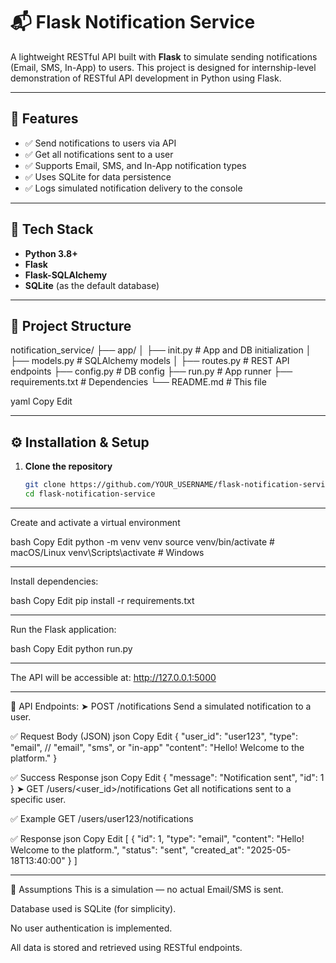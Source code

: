 # 📬 Flask Notification Service

A lightweight RESTful API built with **Flask** to simulate sending notifications (Email, SMS, In-App) to users. This project is designed for internship-level demonstration of RESTful API development in Python using Flask.

---

## 🚀 Features

- ✅ Send notifications to users via API
- ✅ Get all notifications sent to a user
- ✅ Supports Email, SMS, and In-App notification types
- ✅ Uses SQLite for data persistence
- ✅ Logs simulated notification delivery to the console

---

## 🔧 Tech Stack

- **Python 3.8+**
- **Flask**
- **Flask-SQLAlchemy**
- **SQLite** (as the default database)

---

## 📁 Project Structure

notification_service/
├── app/
│ ├── init.py # App and DB initialization
│ ├── models.py # SQLAlchemy models
│ ├── routes.py # REST API endpoints
├── config.py # DB config
├── run.py # App runner
├── requirements.txt # Dependencies
└── README.md # This file

yaml
Copy
Edit

---

## ⚙️ Installation & Setup

1. **Clone the repository**
   ```bash
   git clone https://github.com/YOUR_USERNAME/flask-notification-service.git
   cd flask-notification-service

--------------------------

Create and activate a virtual environment

bash
Copy
Edit
python -m venv venv
source venv/bin/activate       # macOS/Linux
venv\Scripts\activate          # Windows

------------------------------

Install dependencies:

bash
Copy
Edit
pip install -r requirements.txt

---------------------------------

Run the Flask application:

bash
Copy
Edit
python run.py

-------------------------------

The API will be accessible at: http://127.0.0.1:5000

----------------------------------

🔌 API Endpoints:
➤ POST /notifications
Send a simulated notification to a user.

✅ Request Body (JSON)
json
Copy
Edit
{
  "user_id": "user123",
  "type": "email",          // "email", "sms", or "in-app"
  "content": "Hello! Welcome to the platform."
}

✅ Success Response
json
Copy
Edit
{
  "message": "Notification sent",
  "id": 1
}
➤ GET /users/<user_id>/notifications
Get all notifications sent to a specific user.

✅ Example
GET /users/user123/notifications

✅ Response
json
Copy
Edit
[
  {
    "id": 1,
    "type": "email",
    "content": "Hello! Welcome to the platform.",
    "status": "sent",
    "created_at": "2025-05-18T13:40:00"
  }
]

-----------------------------------------

📌 Assumptions
This is a simulation — no actual Email/SMS is sent.

Database used is SQLite (for simplicity).

No user authentication is implemented.

All data is stored and retrieved using RESTful endpoints.
